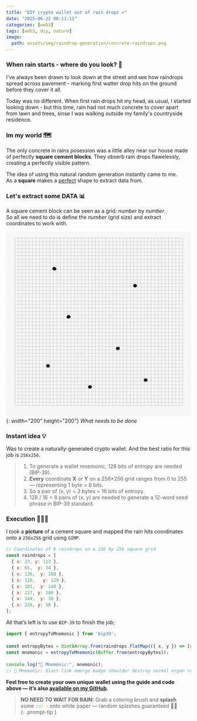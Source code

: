 ```yaml
---
title: "DIY crypto wallet out of rain drops ☔️"
date: "2025-06-22 00:11:11"
categories: [web3]
tags: [web3, diy, nature]
image:
  path: assets/img/raindrop-generation/concrete-raindrops.png
---
```


### When rain starts - where do you look? 👀

I've always been drawn to look down at the street and see how raindrops spread across pavement - marking first watter drop hits on the ground before they cover it all. 

Today was no different. When first rain drops hit my head, as usual, I started looking down - but this time, rain had not much concrete to cover apart from lawn and trees, sinse I was walking outside my family's countryside residence.

### Im my world 🗺️

The only concrete in rains posession was a little alley near our house made of perfectly <b>square cement blocks</b>. They obserb rain drops flawelessly, creating a perfectly visible pattern.

The idea of using this natural random generation instantly came to me.<br>As a <b>square</b> makes a <u>perfect</u> shape to extract data from.

### Let's extract some DATA 📊

A square cement block can be seen as a grid: <i>number</i> by <i>number</i>.<br>So all we need to do is define the <i>number</i> (grid size) and extract coordinates to work with.

![Coordinate map representation](/assets/img/raindrop-generation/hits-track.png){: width="200" height="200"}
_What needs to be done_

### Instant idea 💡
Was to create a naturally-generated crypto wallet. And the best ratio for this job is `256x256`.

> 1. To generate a wallet mnemonic, 128 bits of entropy are needed (BIP-39).  
> 2. <b>Every</b> coordinate <b>X</b> or <b>Y</b> on a 256×256 grid ranges from 0 to 255 — representing 1 byte = 8 bits.
> 3. So a pair of (x, y) = 2 bytes = 16 bits of entropy. 
> 4. 128 / 16 = 8 pairs of (x, y) are needed to generate a 12-word seed phrase in BIP-39 standard.

### Execution 👨🏻‍💻
I took a <b>picture</b> of a cement square and mapped the rain hits coordinates onto a `256x256` grid using `GIMP`.

```javascript
// Coordinates of 8 raindrops on a 256 by 256 square grid
const raindrops = [
  { x: 23, y: 112 },
  { x: 65,  y: 34 },
  { x: 136,  y: 188 },
  { x: 110,   y: 120 },
  { x: 101,  y: 140 },
  { x: 227, y: 180 },
  { x: 144,  y: 38 },
  { x: 228, y: 56 },
];
```
All that’s  left is to use `BIP-39` to finish the job;

```javascript
import { entropyToMnemonic } from 'bip39';

const entropyBytes = Uint8Array.from(raindrops.flatMap(({ x, y }) => [x, y]));
const mnemonic = entropyToMnemonic(Buffer.from(entropyBytes));

console.log("🧠 Mnemonic:", mnemonic); 
// 🧠 Mnemonic: blast link emerge badge shoulder destroy normal organ region license ribbon immense
```
<b>Feel free to create your own unique wallet using the guide and code above — it’s also [available on my GitHub](https://github.com/petergaevoy/rain-wallet).</b>

> <b>NO NEED TO WAIT FOR RAIN:</b> Grab a coloring brush and <b>splash</b> some <b style="color:#F8C8DC">c</b><b style="color:#AED9E0">o</b><b style="color:#B8E0D2">l</b><b style="color:#FFF5BA">o</b><b style="color:#D6E2D6">r</b> onto white paper — random splashes guaranteed 🤝🏼  
{: .prompt-tip }